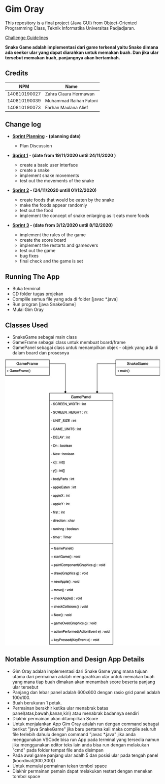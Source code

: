 # Gim Oray

This repository is a final project (Java GUI) from Object-Oriented Programming Class, Teknik Informatika Universitas Padjadjaran. 

[Challenge Guidelines](challenge-guideline.md)

**Snake Game adalah implementasi dari game terkenal yaitu Snake dimana ada seekor ular yang dapat diarahkan untuk memakan buah. Dan jika ular tersebut memakan buah, panjangnya akan bertambah.**

## Credits
| NPM           | Name        |
| ------------- |-------------|
| 140810190027  | Zahra Claura Hermawan    |
| 140810190039  | Muhammad Raihan Fatoni    |
| 140810190073  | Farhan Maulana Alief|

## Change log
- **[Sprint Planning](changelog/sprint-planning.md) - (planning date)** 
   -  Plan Discussion

- **[Sprint 1](changelog/sprint-1.md) - (date from 19/11/2020 until 24/11/2020 )** 
   - create a basic user interface 
   - create a snake
   - implement snake movements
   - test out the movements of the snake

- **[Sprint 2](changelog/sprint-2.md) - (24/11/2020 untill 01/12/2020)** 
   - create foods that would be eaten by the snake 
   - make the foods appear randomly 
   - test out the food
   - implement the concept of snake enlarging as it eats more foods
   
- **[Sprint 3](changelog/sprint-3.md) - (date from 3/12/2020 until 8/12/2020)** 
   - implement the rules of the game
   - create the score board
   - implement the restarts and gameovers
   - test out the game
   - bug fixes
   - final check and the game is set

## Running The App

- Buka terminal
- CD folder tugas projekan
- Complile semua file yang ada di folder [javac *.java]
- Run progran [java SnakeGame]
- Mulai Gim Oray

## Classes Used

* SnakeGame sebagai main class
* GameFrame sebagai class untuk membuat board/frame
* GamePanel sebagai class untuk menampilkan objek - objek yang ada di dalam board dan prosesnya


![alt text](https://github.com/raihanfatoni/Final-Project-OOP/blob/master/images/UML-2.jpg?raw=true)

## Notable Assumption and Design App Details
- Gim Oray adalah implementasi dari Snake Game yang mana tujuan utama dari permainan adalah mengarahkan ular untuk memakan buah yang mana tiap buah dimakan akan menambah score beserta panjang ular tersebut
- Panjang dan lebar panel adalah 600x600 dengan rasio grid panel adalah 100x100.
- Buah berukuran 1 petak.
- Permainan berakhir ketika ular menabrak batas panel(atas,bawah,kanan,kiri) atau menabrak badannya sendiri
- Diakhir permainan akan ditampilkan Score
- Untuk menjalankan App Gim Oray adalah run dengan command sebagai berikut "java SnakeGame" jika baru pertama kali maka compile seluruh file terlebih dahulu dengan command "javac *.java" jika anda menggunakan VSCode bisa run App pada terminal yang tersedia namun jika menggunakan editor teks lain anda bisa run dengan melakukan "cmd" pada folder tempat file anda disimpan
- Pada awal game panjang ular adalh 5 dan posisi ular pada tengah panel (koordinat(300,300))
- Untuk memulai permainan tekan tombol space
- Diakhir permainan pemain dapat melakukan restart dengan menekan tombol space

